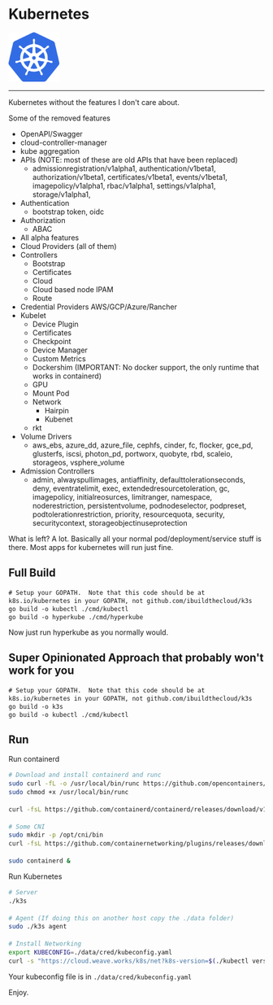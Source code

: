 # Kubernetes

<img src="https://github.com/kubernetes/kubernetes/raw/master/logo/logo.png" width="100">

----

Kubernetes without the features I don't care about.

Some of the removed features

* OpenAPI/Swagger
* cloud-controller-manager
* kube aggregation
* APIs (NOTE: most of these are old APIs that have been replaced)
  * admissionregistration/v1alpha1, authentication/v1beta1, authorization/v1beta1, certificates/v1beta1, events/v1beta1, imagepolicy/v1alpha1, rbac/v1alpha1, settings/v1alpha1, storage/v1alpha1,
* Authentication
  * bootstrap token, oidc
* Authorization
  * ABAC
* All alpha features
* Cloud Providers (all of them)
* Controllers
  * Bootstrap
  * Certificates
  * Cloud
  * Cloud based node IPAM
  * Route
* Credential Providers AWS/GCP/Azure/Rancher
* Kubelet
  * Device Plugin
  * Certificates
  * Checkpoint
  * Device Manager
  * Custom Metrics
  * Dockershim (IMPORTANT: No docker support, the only runtime that works in containerd)
  * GPU
  * Mount Pod
  * Network
    * Hairpin
    * Kubenet
  * rkt
* Volume Drivers
  * aws_ebs, azure_dd, azure_file, cephfs, cinder, fc, flocker, gce_pd, glusterfs, iscsi, photon_pd, portworx, quobyte, rbd, scaleio, storageos, vsphere_volume
* Admission Controllers
  * admin, alwayspullimages, antiaffinity, defaulttolerationseconds, deny, eventratelimit, exec, extendedresourcetoleration, gc, imagepolicy, initialreosurces, limitranger, namespace, noderestriction, persistentvolume, podnodeselector, podpreset, podtolerationrestriction, priority, resourcequota, security, securitycontext, storageobjectinuseprotection

What is left? A lot.  Basically all your normal pod/deployment/service stuff is there.  Most apps for kubernetes will run just fine.

Full Build
----------

    # Setup your GOPATH.  Note that this code should be at k8s.io/kubernetes in your GOPATH, not github.com/ibuildthecloud/k3s
    go build -o kubectl ./cmd/kubectl
    go build -o hyperkube ./cmd/hyperkube

Now just run hyperkube as you normally would.


Super Opinionated Approach that probably won't work for you
-----------------------------------------------------------

    # Setup your GOPATH.  Note that this code should be at k8s.io/kubernetes in your GOPATH, not github.com/ibuildthecloud/k3s
    go build -o k3s
    go build -o kubectl ./cmd/kubectl

Run
---

Run containerd

```bash
# Download and install containerd and runc
sudo curl -fL -o /usr/local/bin/runc https://github.com/opencontainers/runc/releases/download/v1.0.0-rc5/runc.amd64
sudo chmod +x /usr/local/bin/runc

curl -fsL https://github.com/containerd/containerd/releases/download/v1.1.1/containerd-1.1.1.linux-amd64.tar.gz | sudo tar xvf /usr/src/containerd.tgz -C /usr/local/bin bin/ --strip-components=1

# Some CNI
sudo mkdir -p /opt/cni/bin
curl -fsL https://github.com/containernetworking/plugins/releases/download/v0.7.1/cni-plugins-amd64-v0.7.1.tgz  | sudo tar xvzf - -C /opt/cni/bin ./loopback

sudo containerd &
```

Run Kubernetes

```bash
# Server
./k3s

# Agent (If doing this on another host copy the ./data folder)
sudo ./k3s agent

# Install Networking
export KUBECONFIG=./data/cred/kubeconfig.yaml
curl -s "https://cloud.weave.works/k8s/net?k8s-version=$(./kubectl version | base64 | tr -d '\n')" | ./kubectl apply -f -
```

Your kubeconfig file is in `./data/cred/kubeconfig.yaml`

Enjoy.
